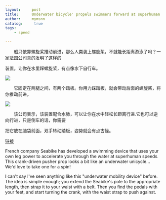 ```yaml
---
layout:     post
title:      Underwater bicycle' propels swimmers forward at superhuman speed
author:     mymsnn
catalog: 	 true
tags:
    - speed

---
```


&emsp;&emsp;船只依靠螺旋桨推动前进，那么人类装上螺旋桨，不就能长距离游泳了吗？一家法国公司真的发明了这样的

装置，让你在水里踩螺旋桨，有点像水下自行车。

![](https://pic.imgdb.cn/item/66b75f24d9c307b7e901712b.webp)

&emsp;&emsp;它固定在两腿之间，有两个踏板。你用力踩踏板，就会带动后面的螺旋桨，将你推动前进。

![](https://pic.imgdb.cn/item/66b75f60d9c307b7e901a666.webp)

&emsp;&emsp;该公司表示，该装置配合水肺，可以让你在水中轻松长距离行进.它也可以逆向行进，只是倒车的话，你需要

把它放在脑袋前面，双手转动踏板，姿势就会有点古怪。

[链接](https://newatlas.com/marine/seabike-swimming-propeller/)

French company Seabike has developed a swimming device that uses your own leg power to accelerate you through the water at superhuman speeds. This crank-driven pusher prop looks a bit like an underwater unicycle... We'd love to take one for a spin!

I can't say I've seen anything like this "underwater mobility device" before. The idea is simple enough; you extend the Seabike's pole to the appropriate length, then strap it to your waist with a belt. Then you find the pedals with your feet, and start turning the crank, with the waist strap to push against.
